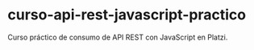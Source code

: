 # curso-api-rest-javascript-practico
Curso práctico de consumo de API REST con JavaScript en Platzi.
